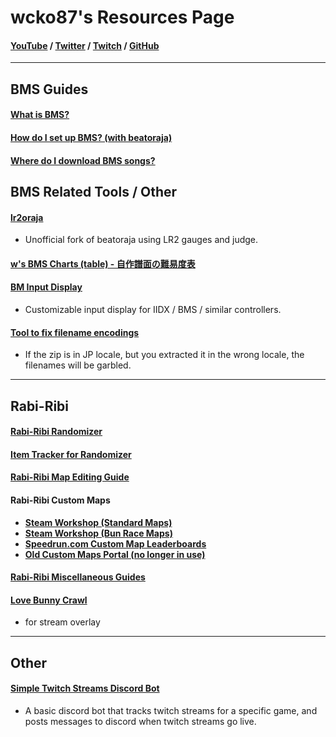 # wcko87's Resources Page
#### [YouTube](https://www.youtube.com/user/wcko87) / [Twitter](https://twitter.com/wcko87) / [Twitch](https://www.twitch.tv/wcko87) / [GitHub](https://github.com/wcko87)

----------------------

## BMS Guides

#### [What is BMS?](https://github.com/wcko87/beatoraja-english-guide/wiki/BMS-Overview)

#### [How do I set up BMS? (with beatoraja)](https://github.com/wcko87/beatoraja-english-guide/wiki)

#### [Where do I download BMS songs?](https://github.com/wcko87/beatoraja-english-guide/wiki/Downloading-Songs)

## BMS Related Tools / Other

#### [lr2oraja](https://github.com/wcko87/lr2oraja)
- Unofficial fork of beatoraja using LR2 gauges and judge.

#### [w's BMS Charts (table) - 自作譜面の難易度表](https://wcko87.github.io/bms-table/obj-w.html)

#### [BM Input Display](https://github.com/wcko87/bm-input-display)
- Customizable input display for IIDX / BMS / similar controllers.

#### [Tool to fix filename encodings](https://github.com/wcko87/fix-filename-encodings)
- If the zip is in JP locale, but you extracted it in the wrong locale, the filenames will be garbled.

----------------------

## Rabi-Ribi

#### [Rabi-Ribi Randomizer](https://wcko87.github.io/rabiribi-randomizer/)

#### [Item Tracker for Randomizer](https://wcko87.github.io/rabi-ribi-item-tracker/)

#### [Rabi-Ribi Map Editing Guide](https://wcko87.github.io/rabiribi-map-editing/)

#### Rabi-Ribi Custom Maps
- [**Steam Workshop (Standard Maps)**](https://steamcommunity.com/workshop/browse/?appid=400910&requiredtags[]=Map+-+Standard)
- [**Steam Workshop (Bun Race Maps)**](https://steamcommunity.com/workshop/browse/?appid=400910&requiredtags[]=Map+-+Bun+Race)
- [**Speedrun.com Custom Map Leaderboards**](https://www.speedrun.com/rbrb_custom)
- [**Old Custom Maps Portal (no longer in use)**](https://wcko87.github.io/rabi-ribi-maps/)

#### [Rabi-Ribi Miscellaneous Guides](https://wcko87.github.io/rabi-ribi-guides/)

#### [Love Bunny Crawl](https://wcko87.github.io/bunny-crawl/)
- for stream overlay

----------------------

## Other

#### [Simple Twitch Streams Discord Bot](https://github.com/wcko87/simple-twitch-streams-bot)
- A basic discord bot that tracks twitch streams for a specific game, and posts messages to discord when twitch streams go live.


